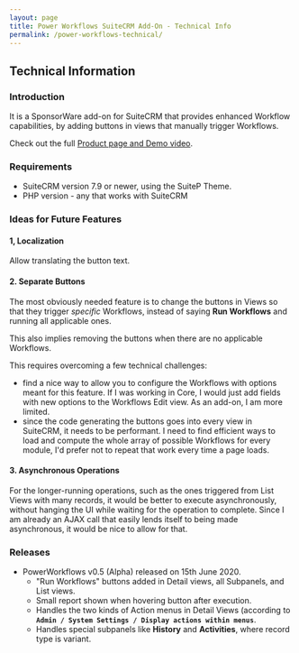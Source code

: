 ```yaml
---
layout: page
title: Power Workflows SuiteCRM Add-On - Technical Info
permalink: /power-workflows-technical/
---
```


## Technical Information

### Introduction

It is a SponsorWare add-on for SuiteCRM that provides enhanced Workflow capabilities, 
by adding buttons in views that manually trigger Workflows.

Check out the full [Product page and Demo video](/power-workflows).

### Requirements

* SuiteCRM version 7.9 or newer, using the SuiteP Theme.
* PHP version - any that works with SuiteCRM

### Ideas for Future Features

#### 1, Localization

Allow translating the button text.

#### 2. Separate Buttons

The most obviously needed feature is to change the buttons in Views so that they trigger 
_specific_ Workflows, instead of saying **Run Workflows** and running all applicable ones.

This also implies removing the buttons when there are no applicable Workflows.

This requires overcoming a few technical challenges:

* find a nice way to allow you to configure the Workflows with options meant for this feature. 
If I was working in Core, I would just add fields with new options to the Workflows Edit view.
As an add-on, I am more limited.
* since the code generating the buttons goes into every view in SuiteCRM, it needs to be performant.
I need to find efficient ways to load and compute the whole array of possible Workflows for 
every module, I'd prefer not to repeat that work every time a page loads.  

#### 3. Asynchronous Operations

For the longer-running operations, such as the ones triggered from List Views with many records, 
it would be better to execute asynchronously, without hanging the UI while waiting for the 
operation to complete. Since I am already an AJAX call that easily lends itself to being 
made asynchronous, it would be nice to allow for that.  

### Releases

* PowerWorkflows v0.5 (Alpha) released on 15th June 2020.
    * "Run Workflows" buttons added in Detail views, all Subpanels, and List views.
    * Small report shown when hovering button after execution.
    * Handles the two kinds of Action menus in Detail Views (according 
    to **`Admin / System Settings / Display actions within menus`**.
    * Handles special subpanels like **History** and **Activities**, where record type is variant.

